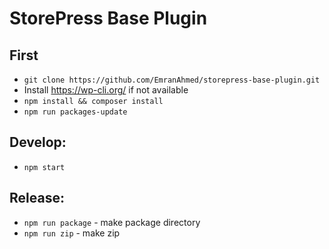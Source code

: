 # StorePress Base Plugin

## First
-  `git clone https://github.com/EmranAhmed/storepress-base-plugin.git`
- Install https://wp-cli.org/ if not available
- `npm install && composer install`
- `npm run packages-update`

## Develop:

- `npm start`

## Release:

- `npm run package` - make package directory
- `npm run zip` - make zip
